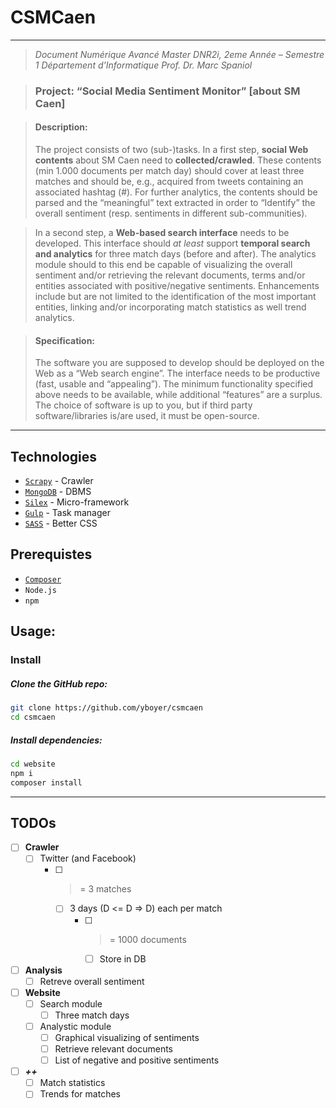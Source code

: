 # CSMCaen

---
> *Document Numérique Avancé*
> *Master DNR2i, 2eme Année – Semestre 1*
> *Département d'Informatique*
> *Prof. Dr. Marc Spaniol*

> ### Project: “Social Media Sentiment Monitor” [about SM Caen]  

> #### Description:
> The project consists of two (sub-)tasks. In a first step, **social Web contents** about SM Caen need to **collected/crawled**. These contents (min 1.000 documents per match day) should cover at least three matches and should be, e.g., acquired from tweets containing an associated hashtag (#). For further analytics, the contents should be parsed and the “meaningful” text extracted in order to “Identify” the overall sentiment (resp. sentiments in different sub-communities).

> In a second step, a **Web-based search interface** needs to be developed. This interface should *at least* support **temporal search and analytics** for three match days (before and after). The analytics module should to this end be capable of visualizing the overall sentiment and/or retrieving the relevant documents, terms and/or entities associated with positive/negative sentiments. Enhancements include but are not limited to the identification of the most important entities, linking and/or incorporating match statistics as well trend analytics.

> #### Specification:
> The software you are supposed to develop should be deployed on the Web as a “Web search engine”. The interface needs to be productive (fast, usable and “appealing”). The minimum functionality specified above needs to be available, while additional “features” are a surplus. The choice of software is up to you, but if third party software/libraries is/are used, it must be open-source.

---

## Technologies
  - [`Scrapy`](https://scrapy.org/) - Crawler
  - [`MongoDB`](https://www.mongodb.com/) - DBMS
  - [`Silex`](http://silex.sensiolabs.org/) - Micro-framework
  - [`Gulp`](http://gulpjs.com/) - Task manager
  - [`SASS`](http://sass-lang.com/) - Better CSS

## Prerequistes
  - [`Composer`](https://getcomposer.org/download/)
  - `Node.js`
  - `npm`


## Usage:
### Install
##### Clone the GitHub repo:
```bash
git clone https://github.com/yboyer/csmcaen
cd csmcaen
```
##### Install dependencies:
```bash
cd website
npm i
composer install
```


---
## TODOs
  - [ ] **Crawler**
    - [ ] Twitter (and Facebook)
      - [ ] >= 3 matches
        - [ ] 3 days (D <= D => D) each per match
          - [ ] >= 1000 documents
            - [ ] Store in DB
  - [ ] **Analysis**
    - [ ] Retreve overall sentiment
  - [ ] **Website**
    - [ ] Search module
      - [ ] Three match days
    - [ ] Analystic module
      - [ ] Graphical visualizing of sentiments
      - [ ] Retrieve relevant documents
      - [ ] List of negative and positive sentiments
  - [ ] ___++___
    - [ ] Match statistics
    - [ ] Trends for matches

